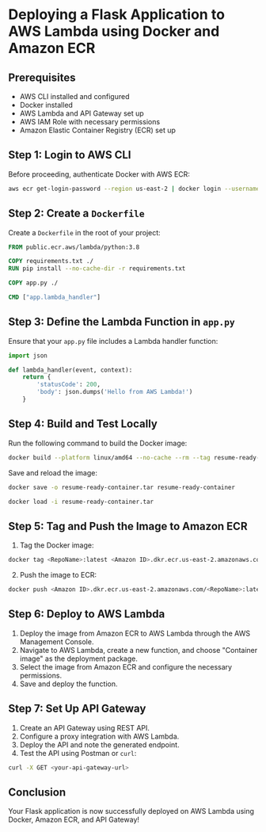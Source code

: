 # Deploying a Flask Application to AWS Lambda using Docker and Amazon ECR

## Prerequisites
- AWS CLI installed and configured
- Docker installed
- AWS Lambda and API Gateway set up
- AWS IAM Role with necessary permissions
- Amazon Elastic Container Registry (ECR) set up

## Step 1: Login to AWS CLI
Before proceeding, authenticate Docker with AWS ECR:

```sh
aws ecr get-login-password --region us-east-2 | docker login --username AWS --password-stdin <Amazon ID>.dkr.ecr.us-east-2.amazonaws.com
```

## Step 2: Create a `Dockerfile`
Create a `Dockerfile` in the root of your project:

```dockerfile
FROM public.ecr.aws/lambda/python:3.8

COPY requirements.txt ./
RUN pip install --no-cache-dir -r requirements.txt

COPY app.py ./

CMD ["app.lambda_handler"]
```

## Step 3: Define the Lambda Function in `app.py`
Ensure that your `app.py` file includes a Lambda handler function:

```python
import json

def lambda_handler(event, context):
    return {
        'statusCode': 200,
        'body': json.dumps('Hello from AWS Lambda!')
    }
```

## Step 4: Build and Test Locally
Run the following command to build the Docker image:

```sh
docker build --platform linux/amd64 --no-cache --rm --tag resume-ready-container .
```

Save and reload the image:

```sh
docker save -o resume-ready-container.tar resume-ready-container

docker load -i resume-ready-container.tar
```

## Step 5: Tag and Push the Image to Amazon ECR
1. Tag the Docker image:

```sh
docker tag <RepoName>:latest <Amazon ID>.dkr.ecr.us-east-2.amazonaws.com/<RepoName>:latest
```

2. Push the image to ECR:

```sh
docker push <Amazon ID>.dkr.ecr.us-east-2.amazonaws.com/<RepoName>:latest
```

## Step 6: Deploy to AWS Lambda
1. Deploy the image from Amazon ECR to AWS Lambda through the AWS Management Console.
2. Navigate to AWS Lambda, create a new function, and choose "Container image" as the deployment package.
3. Select the image from Amazon ECR and configure the necessary permissions.
4. Save and deploy the function.

## Step 7: Set Up API Gateway
1. Create an API Gateway using REST API.
2. Configure a proxy integration with AWS Lambda.
3. Deploy the API and note the generated endpoint.
4. Test the API using Postman or `curl`:

```sh
curl -X GET <your-api-gateway-url>
```

## Conclusion
Your Flask application is now successfully deployed on AWS Lambda using Docker, Amazon ECR, and API Gateway!

